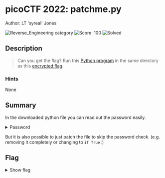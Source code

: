 # picoCTF 2022: patchme.py

Author: LT 'syreal' Jones

![Reverse_Engineering category](https://img.shields.io/badge/category-Reverse_Engineering-red.svg)
![Score: 100](https://img.shields.io/badge/Score-100-brightgreen.svg)
![Solved](https://img.shields.io/badge/Solved-During_Competition-brightgreen.svg)

## Description
> Can you get the flag? Run this [Python program](https://artifacts.picoctf.net/c/391/patchme.flag.py) in the same directory as this [encrypted flag](https://artifacts.picoctf.net/c/391/flag.txt.enc).

<!--Artifact Files:
* [Artifact1]()
* [Artifact2]()
-->

### Hints

None

## Summary

In the downloaded python file you can read out the password easily.
<details><summary>Password</summary>ak98-=90adfjhgj321sleuth9000</details>

But it is also possible to just patch the file to skip the password check. (e.g. removing it completely or changing to `if True:`)

## Flag

<details><summary>Show flag</summary>

```
picoCTF{p47ch1ng_l1f3_h4ck_68aa6913}
```

</details>
